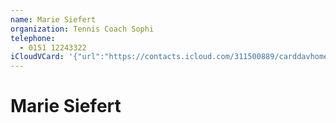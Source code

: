 ```yaml
---
name: Marie Siefert
organization: Tennis Coach Sophi
telephone:
  - 0151 12243322
iCloudVCard: '{"url":"https://contacts.icloud.com/311500889/carddavhome/card/16CB1616-DB8D-4B80-B8A8-CCC19DC8A124.vcf","etag":"\"lmoehz00\"","data":"BEGIN:VCARD\r\nVERSION:3.0\r\nFN:\r\nN:Siefert;Marie;;;\r\nUID:7A384CD0-519A-4F6A-A384-CD912D4E41B9\r\nPRODID:-//Apple Inc.//iOS 16.6.1//EN\r\nREV:2025-04-03T22:03:41Z\r\nORG:Tennis Coach Sophi;\r\nTEL:0151 12243322\r\nEND:VCARD"}'
---
```

# Marie Siefert